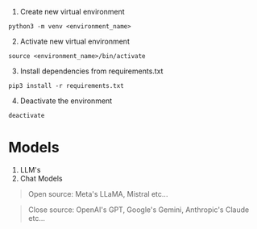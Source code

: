 1. Create new virtual environment

```shell
python3 -m venv <environment_name>
```

2. Activate new virtual environment

```shell
source <environment_name>/bin/activate
```

3. Install dependencies from requirements.txt

```shell
pip3 install -r requirements.txt
```

4. Deactivate the environment

```shell
deactivate
```

# Models

1. LLM's
2. Chat Models

> Open source: Meta's LLaMA, Mistral etc...

> Close source: OpenAI's GPT, Google's Gemini, Anthropic's Claude etc...


